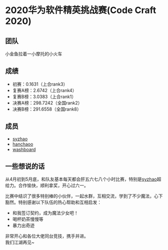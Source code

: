 # 2020华为软件精英挑战赛(Code Craft 2020)

## 团队
小金鱼拉着一小摩托的小火车

## 成绩
* 初赛：0.1631（上合rank3）
* 复赛A榜：2.6742（上合rank4）
* 复赛B榜：3.0383（上合rank1）
* 决赛A榜：298.7242（全国rank2）
* 决赛B榜：291.6558（全国rank8）

## 成员
* [syzhao](https://github.com/SongyuanZhao)
* [hanchaoo](https://github.com/HanChaoo)
* [washboard](https://github.com/washboard)


## 一些想说的话
从4月初到5月底，和队友基本每天都会肝五六七八个小时比赛，特别是[syzhao](https://github.com/SongyuanZhao)超给力。合作愉快，顺利拿奖，开心过六一。<br>

比赛中结识了很多特别棒的小伙伴，一起水群，互相交流，学到了不少魔法，心下豁然。特别感谢以下队伍的热心帮助和互相启发：
* 和我签订契约，成为魔法少女吧！
* 喝杯奶茶慢慢等
* 暴力出奇迹

非常开心和各位大佬同台竞技，携手并进。<br>
我们江湖再见~